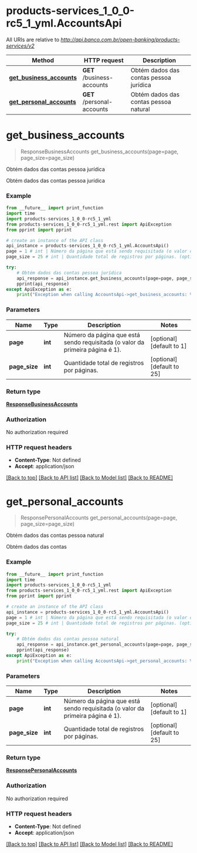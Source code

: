 # products-services_1_0_0-rc5_1_yml.AccountsApi

All URIs are relative to *http://api.banco.com.br/open-banking/products-services/v2*

Method | HTTP request | Description
------------- | ------------- | -------------
[**get_business_accounts**](AccountsApi.md#get_business_accounts) | **GET** /business-accounts | Obtém dados das contas pessoa jurídica
[**get_personal_accounts**](AccountsApi.md#get_personal_accounts) | **GET** /personal-accounts | Obtém dados das contas pessoa natural

# **get_business_accounts**
> ResponseBusinessAccounts get_business_accounts(page=page, page_size=page_size)

Obtém dados das contas pessoa jurídica

Obtém dados das contas pessoa jurídica

### Example
```python
from __future__ import print_function
import time
import products-services_1_0_0-rc5_1_yml
from products-services_1_0_0-rc5_1_yml.rest import ApiException
from pprint import pprint

# create an instance of the API class
api_instance = products-services_1_0_0-rc5_1_yml.AccountsApi()
page = 1 # int | Número da página que está sendo requisitada (o valor da primeira página é 1). (optional) (default to 1)
page_size = 25 # int | Quantidade total de registros por páginas. (optional) (default to 25)

try:
    # Obtém dados das contas pessoa jurídica
    api_response = api_instance.get_business_accounts(page=page, page_size=page_size)
    pprint(api_response)
except ApiException as e:
    print("Exception when calling AccountsApi->get_business_accounts: %s\n" % e)
```

### Parameters

Name | Type | Description  | Notes
------------- | ------------- | ------------- | -------------
 **page** | **int**| Número da página que está sendo requisitada (o valor da primeira página é 1). | [optional] [default to 1]
 **page_size** | **int**| Quantidade total de registros por páginas. | [optional] [default to 25]

### Return type

[**ResponseBusinessAccounts**](ResponseBusinessAccounts.md)

### Authorization

No authorization required

### HTTP request headers

 - **Content-Type**: Not defined
 - **Accept**: application/json

[[Back to top]](#) [[Back to API list]](../README.md#documentation-for-api-endpoints) [[Back to Model list]](../README.md#documentation-for-models) [[Back to README]](../README.md)

# **get_personal_accounts**
> ResponsePersonalAccounts get_personal_accounts(page=page, page_size=page_size)

Obtém dados das contas pessoa natural

Obtém dados das contas

### Example
```python
from __future__ import print_function
import time
import products-services_1_0_0-rc5_1_yml
from products-services_1_0_0-rc5_1_yml.rest import ApiException
from pprint import pprint

# create an instance of the API class
api_instance = products-services_1_0_0-rc5_1_yml.AccountsApi()
page = 1 # int | Número da página que está sendo requisitada (o valor da primeira página é 1). (optional) (default to 1)
page_size = 25 # int | Quantidade total de registros por páginas. (optional) (default to 25)

try:
    # Obtém dados das contas pessoa natural
    api_response = api_instance.get_personal_accounts(page=page, page_size=page_size)
    pprint(api_response)
except ApiException as e:
    print("Exception when calling AccountsApi->get_personal_accounts: %s\n" % e)
```

### Parameters

Name | Type | Description  | Notes
------------- | ------------- | ------------- | -------------
 **page** | **int**| Número da página que está sendo requisitada (o valor da primeira página é 1). | [optional] [default to 1]
 **page_size** | **int**| Quantidade total de registros por páginas. | [optional] [default to 25]

### Return type

[**ResponsePersonalAccounts**](ResponsePersonalAccounts.md)

### Authorization

No authorization required

### HTTP request headers

 - **Content-Type**: Not defined
 - **Accept**: application/json

[[Back to top]](#) [[Back to API list]](../README.md#documentation-for-api-endpoints) [[Back to Model list]](../README.md#documentation-for-models) [[Back to README]](../README.md)

